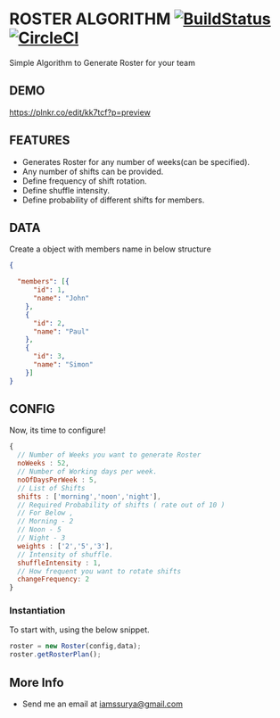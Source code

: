 # ROSTER ALGORITHM [![BuildStatus](https://travis-ci.org/travis-ci/travis-web.svg?branch=master)](https://travis-ci.org/travis-ci/travis-web) [![CircleCI](https://circleci.com/gh/iamssurya/roster-algorithm/tree/master.svg?style=svg)](https://circleci.com/gh/iamssurya/roster-algorithm/tree/master)

Simple Algorithm to Generate Roster for your team

## DEMO
https://plnkr.co/edit/kk7tcf?p=preview

## FEATURES
* Generates Roster for any number of weeks(can be specified).
* Any number of shifts can be provided.
* Define frequency of shift rotation.
* Define shuffle intensity.
* Define probability of different shifts for members.


## DATA

Create a object with members name in below structure

```JSON
{

  "members": [{
      "id": 1,
      "name": "John"
    },
    {
      "id": 2,
      "name": "Paul"
    },
    {
      "id": 3,
      "name": "Simon"
    }]
}

```

## CONFIG

Now, its time to configure!

```js
{
  // Number of Weeks you want to generate Roster
  noWeeks : 52,
  // Number of Working days per week.
  noOfDaysPerWeek : 5,
  // List of Shifts
  shifts : ['morning','noon','night'],
  // Required Probability of shifts ( rate out of 10 )
  // For Below ,
  // Morning - 2
  // Noon - 5
  // Night - 3
  weights : ['2','5','3'],
  // Intensity of shuffle.
  shuffleIntensity : 1,
  // How frequent you want to rotate shifts
  changeFrequency: 2
}
```

### Instantiation

To start with, using the below snippet.

```js
roster = new Roster(config,data);
roster.getRosterPlan();

```


More Info
---

 * Send me an email at iamssurya@gmail.com
